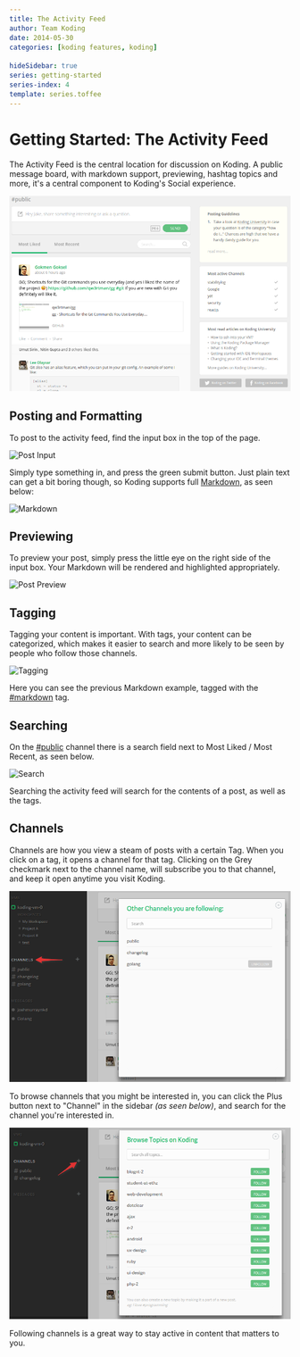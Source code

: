 ```yaml
---
title: The Activity Feed
author: Team Koding
date: 2014-05-30
categories: [koding features, koding]

hideSidebar: true
series: getting-started
series-index: 4
template: series.toffee
---
```


# Getting Started: The Activity Feed

The Activity Feed is the central location for discussion on Koding. A
public message board, with markdown support, previewing, hashtag topics
and more, it's a central component to Koding's Social experience.

![Koding Activity Feed](activity-feed.png)



## Posting and Formatting

To post to the activity feed, find the input box in the top of the page.

![Post Input](posting.png)

Simply type something in, and press the green submit button. Just plain text
can get a bit boring though, so Koding supports full
[Markdown](/guides/markdown), as seen below:

![Markdown](markdown.png)

## Previewing

To preview your post, simply press the little eye on the right side of
the input box. Your Markdown will be rendered and highlighted
appropriately.

![Post Preview](preview.png)

## Tagging

Tagging your content is important. With tags, your content can be
categorized, which makes it easier to search and more likely to be seen
by people who follow those channels.

![Tagging](tagging.png)

Here you can see the previous Markdown example, tagged with the
[#markdown][markdown channel] tag.

## Searching

On the [#public][public channel] channel there is a search field next to
Most Liked / Most Recent, as seen below.

![Search](search.png)

Searching the activity feed will search for the contents of a post, as
well as the tags.

## Channels

Channels are how you view a steam of posts with a certain Tag. When you
click on a tag, it opens a channel for that tag. Clicking on the Grey
checkmark next to the channel name, will subscribe you to that channel,
and keep it open anytime you visit Koding.

![Following](followed.png)

To browse channels that you might be interested in, you can click the
Plus button next to "Channel" in the sidebar *(as seen below)*, and
search for the channel you're interested in.

![Searching Channels](browsing-channels.png)

Following channels is a great way to stay active in content that matters
to you.



[koding]: https://koding.com
[public channel]: https://koding.com/Activity/Public
[markdown channel]: https://koding.com/Activity/Topic/markdown
